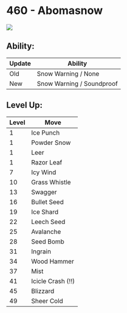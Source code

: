 # 460 - Abomasnow
![][460]

## Ability:

Update | Ability
---    | ---
Old    | Snow Warning / None
New    | Snow Warning / Soundproof

## Level Up:

Level | Move
---   | ---
  1   | Ice Punch
  1   | Powder Snow
  1   | Leer
  1   | Razor Leaf
  7   | Icy Wind
 10   | Grass Whistle
 13   | Swagger
 16   | Bullet Seed
 19   | Ice Shard
 22   | Leech Seed
 25   | Avalanche
 28   | Seed Bomb
 31   | Ingrain
 34   | Wood Hammer
 37   | Mist
 41   | Icicle Crash (!!)
 45   | Blizzard
 49   | Sheer Cold



[460]: /img/pokemon/460.png
